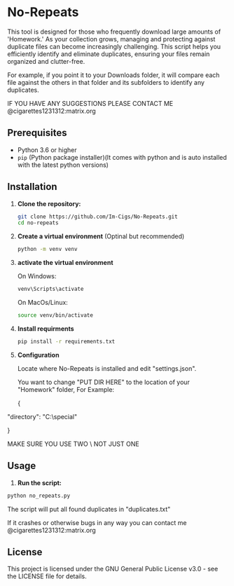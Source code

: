 # No-Repeats
This tool is designed for those who frequently download large amounts of 'Homework.' As your collection grows, managing and protecting against duplicate files can become increasingly challenging. This script helps you efficiently identify and eliminate duplicates, ensuring your files remain organized and clutter-free.


For example, if you point it to your Downloads folder, it will compare each file against the others in that folder and its subfolders to identify any duplicates.

IF YOU HAVE ANY SUGGESTIONS PLEASE CONTACT ME @cigarettes1231312:matrix.org

## Prerequisites

- Python 3.6 or higher
- `pip` (Python package installer)(It comes with python and is auto installed with the latest python versions)


## Installation

1. **Clone the repository:**

   ```sh
   git clone https://github.com/Im-Cigs/No-Repeats.git
   cd no-repeats

2. **Create a virtual environment** (Optinal but recommended)
   ```sh
   python -m venv venv

3. **activate the virtual environment**
   
   On Windows:
   ```sh
   venv\Scripts\activate
   ```
   On MacOs/Linux:
   ```sh
   source venv/bin/activate
   
5. **Install requirments**
   ```sh
   pip install -r requirements.txt
   
6. **Configuration**
   
   Locate where No-Repeats is installed and edit "settings.json".
   
   You want to change "PUT DIR HERE" to the location of your "Homework" folder, For Example:

   {
 
  "directory": "C:\\special"
 
   }
 
   MAKE SURE YOU USE TWO \\ NOT JUST ONE

 ## Usage

 1. **Run the script:**

   ```sh
   python no_repeats.py
   ```
The script will put all found duplicates in "duplicates.txt"

If it crashes or otherwise bugs in any way you can contact me @cigarettes1231312:matrix.org


## License

This project is licensed under the GNU General Public License v3.0 - see the LICENSE file for details.

   

